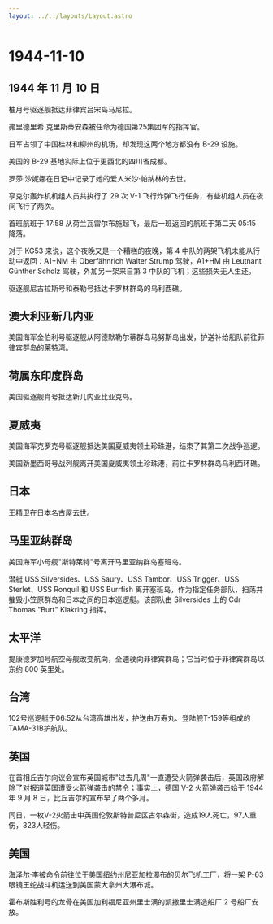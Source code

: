 ```yaml
---
layout: ../../layouts/Layout.astro
---
```


# 1944-11-10

## 1944 年 11 月 10 日

柚月号驱逐舰抵达菲律宾吕宋岛马尼拉。

弗里德里希·克里斯蒂安森被任命为德国第25集团军的指挥官。

日军占领了中国桂林和柳州的机场，却发现这两个地方都没有 B-29 设施。

美国的 B-29 基地实际上位于更西北的四川省成都。

罗莎·沙妮娜在日记中记录了她的爱人米沙·帕纳林的去世。

亨克尔轰炸机机组人员共执行了 29 次 V-1
飞行炸弹飞行任务，有些机组人员在夜间飞行了两次。

首班航班于 17:58 从荷兰瓦雷尔布施起飞，最后一班返回的航班于第二天 05:15
降落。

对于 KG53 来说，这个夜晚又是一个糟糕的夜晚，第 4
中队的两架飞机未能从行动中返回：A1+NM 由 Oberfähnrich Walter Strump
驾驶，A1+HM 由 Leutnant Günther Scholz 驾驶，外加另一架来自第 3
中队的飞机；这些损失无人生还。

驱逐舰尼古拉斯号和泰勒号抵达卡罗林群岛的乌利西礁。

## 澳大利亚新几内亚

美国海军金伯利号驱逐舰从阿德默勒尔蒂群岛马努斯岛出发，护送补给船队前往菲律宾群岛的莱特湾。

## 荷属东印度群岛

美国驱逐舰肖号抵达新几内亚比亚克岛。

## 夏威夷

美国海军克罗克号驱逐舰抵达美国夏威夷领土珍珠港，结束了其第二次战争巡逻。

美国新墨西哥号战列舰离开美国夏威夷领土珍珠港，前往卡罗林群岛乌利西环礁。

## 日本

王精卫在日本名古屋去世。

## 马里亚纳群岛

美国海军小母舰"斯特莱特"号离开马里亚纳群岛塞班岛。

潜艇 USS Silversides、USS Saury、USS Tambor、USS Trigger、USS
Sterlet、USS Ronquil 和 USS Burrfish
离开塞班岛，作为指定任务部队，扫荡并摧毁小笠原群岛和日本之间的日本巡逻艇。该部队由
Silversides 上的 Cdr Thomas "Burt" Klakring 指挥。

## 太平洋

提康德罗加号航空母舰改变航向，全速驶向菲律宾群岛；它当时位于菲律宾群岛以东约
800 英里处。

## 台湾

102号巡逻艇于06:52从台湾高雄出发，护送由万寿丸、登陆舰T-159等组成的TAMA-31B护航队。

## 英国

在首相丘吉尔向议会宣布英国城市"过去几周"一直遭受火箭弹袭击后，英国政府解除了对报道英国遭受火箭弹袭击的禁令；事实上，德国
V-2 火箭弹袭击始于 1944 年 9 月 8 日，比丘吉尔的宣布早了两个多月。

同日，一枚V-2火箭击中英国伦敦斯特普尼区古尔森街，造成19人死亡，97人重伤，323人轻伤。

## 美国

海泽尔·李被命令前往位于美国纽约州尼亚加拉瀑布的贝尔飞机工厂，将一架 P-63
眼镜王蛇战斗机运送到美国蒙大拿州大瀑布城。

霍布斯胜利号的龙骨在美国加利福尼亚州里士满的凯撒里士满造船厂 2
号船厂安放。